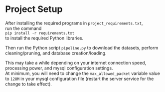 # Project Setup

After installing the required programs in `project_requirements.txt`,<br> 
run the command <br> 
`pip install -r requirements.txt`<br>
to install the required Python libraries.

Then run the Python script `pipeline.py` to download the datasets, perform cleaning/pruning, and database creation/loading.

This may take a while depending on your internet connection speed, processing power, and mysql configuration settings.<br>
At minimum, you will need to change the `max_allowed_packet` variable value to `128M` in your mysql configuration file (restart the server service for the change to take effect).